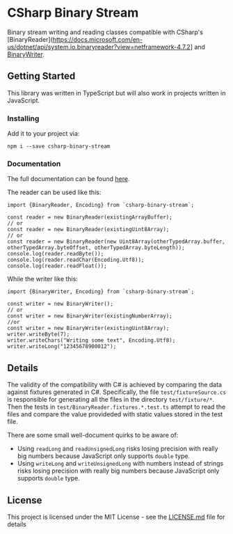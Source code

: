 # CSharp Binary Stream

Binary stream writing and reading classes compatible with CSharp's [BinaryReader](https://docs.microsoft.com/en-us/dotnet/api/system.io.binaryreader?view=netframework-4.7.2] and [BinaryWriter](https://docs.microsoft.com/en-us/dotnet/api/system.io.binarywriter?view=netframework-4.7.2).

## Getting Started

This library was written in TypeScript but will also work in projects written in JavaScript.

### Installing

Add it to your project via:

```
npm i --save csharp-binary-stream
```


### Documentation

The full documentation can be found [here](https://evidentlycube.github.io/chsarp-binary-stream/index.html). 

The reader can be used like this:

```
import {BinaryReader, Encoding} from `csharp-binary-stream`;

const reader = new BinaryReader(existingArrayBuffer);
// or
const reader = new BinaryReader(existingUint8Array);
// or
const reader = new BinaryReader(new Uint8Array(otherTypedArray.buffer, otherTypedArray.byteOffset, otherTypedArray.byteLength));
console.log(reader.readByte());
console.log(reader.readChar(Encoding.Utf8));
console.log(reader.readFloat());
```

While the writer like this:

```
import {BinaryWriter, Encoding} from `csharp-binary-stream`;

const writer = new BinaryWriter();
// or
const writer = new BinaryWriter(existingNumberArray);
//or
const writer = new BinaryWriter(existingUint8Array);
writer.writeByte(7);
writer.writeChars("Writing some text", Encoding.Utf8);
writer.writeLong("12345678900012");
```

## Details

The validity of the compatibility with C# is achieved by comparing the data against fixtures generated in C#. Specifically, the file `test/fixtureSource.cs` is responsible for generating all the files in the directory `test/fixture/*`. Then the tests in `test/BinaryReader.fixtures.*.test.ts` attempt to read the files and compare the value provideded with static values stored in the test file.

There are some small well-document quirks to be aware of:

 - Using `readLong` and `readUnsignedLong` risks losing precision with really big numbers because JavaScript only supports `double` type.
 - Using `writeLong` and `writeUnsignedLong` with numbers instead of strings risks losing precision with really big numbers because JavaScript only supports `double` type.
 
## License

This project is licensed under the MIT License - see the [LICENSE.md](LICENSE.md) file for details
